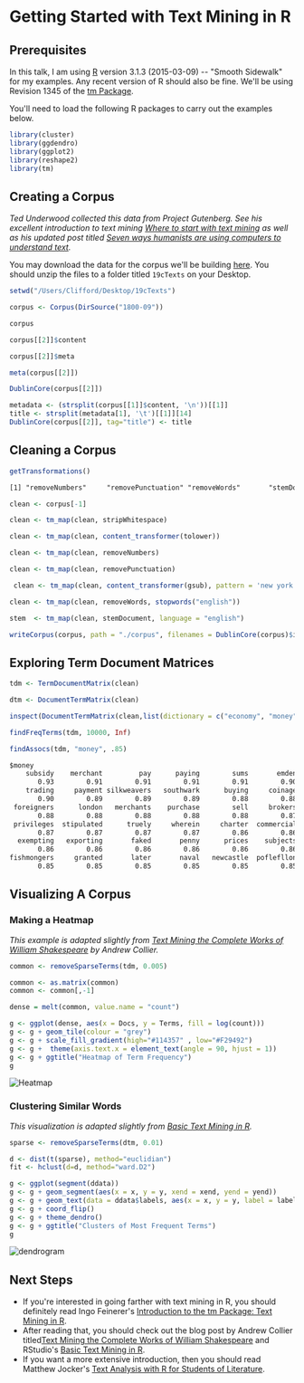 # Getting Started with Text Mining in R

## Prerequisites

In this talk, I am using [R]( https://www.r-project.org/) version 3.1.3 (2015-03-09) -- "Smooth Sidewalk" for my examples. Any recent version of R should also be fine. We'll be using Revision 1345 of the [tm Package](http://tm.r-forge.r-project.org/).

You'll need to load the following R packages to carry out the examples below.

```R
library(cluster)  
library(ggdendro)
library(ggplot2)
library(reshape2)
library(tm)
```

## Creating a Corpus

*Ted Underwood collected this data from Project Gutenberg. See his excellent introduction to text mining [Where to start with text mining](http://tedunderwood.com/2012/08/14/where-to-start-with-text-mining/) as well as his updated post titled [Seven ways humanists are using computers to understand text](http://tedunderwood.com/2015/06/04/seven-ways-humanists-are-using-computers-to-understand-text/).*

You may download the data for the corpus we'll be building [here](https://dl.dropbox.com/u/4713959/JDH%20article/19cTexts.zip). You should unzip the files to a folder titled ```19cTexts``` on your Desktop.

```R
setwd("/Users/Clifford/Desktop/19cTexts")
```

```R
corpus <- Corpus(DirSource("1800-09"))
```

```R
corpus
```

```R
corpus[[2]]$content
```

```R
corpus[[2]]$meta
```

```R
meta(corpus[[2]])
```

```R
DublinCore(corpus[[2]])
```

```R 
metadata <- (strsplit(corpus[[1]]$content, '\n'))[[1]]
title <- strsplit(metadata[1], '\t')[[1]][14]
DublinCore(corpus[[2]], tag="title") <- title
```

## Cleaning a Corpus


```R
getTransformations()
```

```txt
[1] "removeNumbers"     "removePunctuation" "removeWords"       "stemDocument"      "stripWhitespace"
```

```R
clean <- corpus[-1]
```

```R
clean <- tm_map(clean, stripWhitespace)
```

```R
clean <- tm_map(clean, content_transformer(tolower))
```

```R
clean <- tm_map(clean, removeNumbers)
```

```R
clean <- tm_map(clean, removePunctuation)
```

```R
 clean <- tm_map(clean, content_transformer(gsub), pattern = 'new york', replacement = 'newyork')
```

```R
clean <- tm_map(clean, removeWords, stopwords("english"))
```

```R
stem  <- tm_map(clean, stemDocument, language = "english")  
```

```R
writeCorpus(corpus, path = "./corpus", filenames = DublinCore(corpus)$identifier)
```

## Exploring Term Document Matrices

```R
tdm <- TermDocumentMatrix(clean)
```

```R
dtm <- DocumentTermMatrix(clean)
```

```R
inspect(DocumentTermMatrix(clean,list(dictionary = c("economy", "money", "finance", "debt", "income", "expenditures", "bonds", "stocks"))))
```

```R
findFreqTerms(tdm, 10000, Inf)
```

```R
findAssocs(tdm, "money", .85)
```

```txt
$money
    subsidy    merchant         pay      paying        sums       emden     packers        paid 
       0.93        0.91        0.91        0.91        0.91        0.90        0.90        0.90 
    trading     payment silkweavers   southwark      buying     coinage      coined     foreign 
       0.90        0.89        0.89        0.89        0.88        0.88        0.88        0.88 
 foreigners      london   merchants    purchase        sell     brokers    licences       ports 
       0.88        0.88        0.88        0.88        0.88        0.87        0.87        0.87 
 privileges  stipulated      truely     wherein     charter  commercial     enacted     england 
       0.87        0.87        0.87        0.87        0.86        0.86        0.86        0.86 
  exempting   exporting       faked       penny      prices    subjects    commerce       duely 
       0.86        0.86        0.86        0.86        0.86        0.86        0.85        0.85 
fishmongers     granted       later       naval   newcastle  poflefllon     selling thenceforth 
       0.85        0.85        0.85        0.85        0.85        0.85        0.85        0.85 
```

## Visualizing A Corpus

### Making a Heatmap

*This example is adapted slightly from [Text Mining the Complete Works of William Shakespeare](http://www.exegetic.biz/blog/2013/09/text-mining-the-complete-works-of-william-shakespeare/) by Andrew Collier.*

```R
common <- removeSparseTerms(tdm, 0.005)
```

```R
common <- as.matrix(common)
common <- common[,-1]
```

```R
dense = melt(common, value.name = "count")
```

```R
g <- ggplot(dense, aes(x = Docs, y = Terms, fill = log(count)))
g <- g + geom_tile(colour = "grey")
g <- g + scale_fill_gradient(high="#114357" , low="#F29492")
g <- g +  theme(axis.text.x = element_text(angle = 90, hjust = 1))
g <- g + ggtitle("Heatmap of Term Frequency")
g
```

![Heatmap](http://i.imgur.com/pESrRzd.png)


### Clustering Similar Words

*This visualization is adapted slightly from [Basic Text Mining in R](https://rstudio-pubs-static.s3.amazonaws.com/31867_8236987cf0a8444e962ccd2aec46d9c3.html).*

```R
sparse <- removeSparseTerms(dtm, 0.01)
```

```R
d <- dist(t(sparse), method="euclidian")   
fit <- hclust(d=d, method="ward.D2")
```

```R
g <- ggplot(segment(ddata))
g <- g + geom_segment(aes(x = x, y = y, xend = xend, yend = yend))
g <- g + geom_text(data = ddata$labels, aes(x = x, y = y, label = label))
g <- g + coord_flip() 
g <- g + theme_dendro()
g <- g + ggtitle("Clusters of Most Frequent Terms")
g
```

![dendrogram](http://i.imgur.com/yfYTnQY.png)

## Next Steps

* If you're interested in going farther with text mining in R, you should definitely read Ingo Feinerer's [Introduction to the tm Package: Text Mining in R](https://cran.r-project.org/web/packages/tm/vignettes/tm.pdf). 
* After reading that, you should check out the blog post by Andrew Collier titled[Text Mining the Complete Works of William Shakespeare](http://www.exegetic.biz/blog/2013/09/text-mining-the-complete-works-of-william-shakespeare/) and RStudio's [Basic Text Mining in R](https://rstudio-pubs-static.s3.amazonaws.com/31867_8236987cf0a8444e962ccd2aec46d9c3.html).
* If you want a more extensive introduction, then you should read Matthew Jocker's [Text Analysis with R for Students of Literature](http://link.springer.com/book/10.1007/978-3-319-03164-4).
